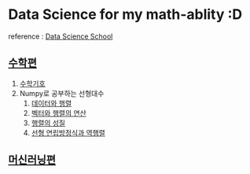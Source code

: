 # Data Science for my math-ablity :D

reference : [Data Science School](https://datascienceschool.net/intro.html)

## [수학편](https://datascienceschool.net/02%20mathematics/00.00%20%EC%86%8C%EA%B0%9C%EC%9D%98%20%EA%B8%80.html)
1. [수학기호](https://github.com/JoSangYeon/Data_Science_School/blob/master/%EC%88%98%ED%95%99%ED%8E%B8/01.%20%EC%88%98%ED%95%99%20%EA%B8%B0%ED%98%B8.ipynb)
2. Numpy로 공부하는 선형대수
   1. [데이터와 행렬](https://github.com/JoSangYeon/Data_Science_School/blob/master/%EC%88%98%ED%95%99%ED%8E%B8/2%EC%9E%A5.%20Numpy%EB%A1%9C%20%EA%B3%B5%EB%B6%80%ED%95%98%EB%8A%94%20%EC%84%A0%ED%98%95%EB%8C%80%EC%88%98/02-1.%20%EB%8D%B0%EC%9D%B4%ED%84%B0%EC%99%80%20%ED%96%89%EB%A0%AC.ipynb)
   2. [벡터와 행렬의 연산](https://github.com/JoSangYeon/Data_Science_School/blob/master/%EC%88%98%ED%95%99%ED%8E%B8/2%EC%9E%A5.%20Numpy%EB%A1%9C%20%EA%B3%B5%EB%B6%80%ED%95%98%EB%8A%94%20%EC%84%A0%ED%98%95%EB%8C%80%EC%88%98/02-2.%20%EB%B2%A1%ED%84%B0%EC%99%80%20%ED%96%89%EB%A0%AC%EC%9D%98%20%EC%97%B0%EC%82%B0.ipynb)
   3. [행렬의 성질](https://github.com/JoSangYeon/Data_Science_School/blob/master/%EC%88%98%ED%95%99%ED%8E%B8/2%EC%9E%A5.%20Numpy%EB%A1%9C%20%EA%B3%B5%EB%B6%80%ED%95%98%EB%8A%94%20%EC%84%A0%ED%98%95%EB%8C%80%EC%88%98/02-3.%20%ED%96%89%EB%A0%AC%EC%9D%98%20%EC%84%B1%EC%A7%88.pdf)
   4. [선형 연립방정식과 역행렬](https://github.com/JoSangYeon/Data_Science_School/blob/master/%EC%88%98%ED%95%99%ED%8E%B8/2%EC%9E%A5.%20Numpy%EB%A1%9C%20%EA%B3%B5%EB%B6%80%ED%95%98%EB%8A%94%20%EC%84%A0%ED%98%95%EB%8C%80%EC%88%98/02-4.%20%EC%84%A0%ED%98%95%20%EC%97%B0%EB%A6%BD%EB%B0%A9%EC%A0%95%EC%8B%9D%EA%B3%BC%20%EC%97%AD%ED%96%89%EB%A0%AC.pdf)

## [머신러닝편](https://datascienceschool.net/03%20machine%20learning/01.01%20%EB%8D%B0%EC%9D%B4%ED%84%B0%20%EB%B6%84%EC%84%9D%EC%9D%98%20%EC%86%8C%EA%B0%9C.html)
